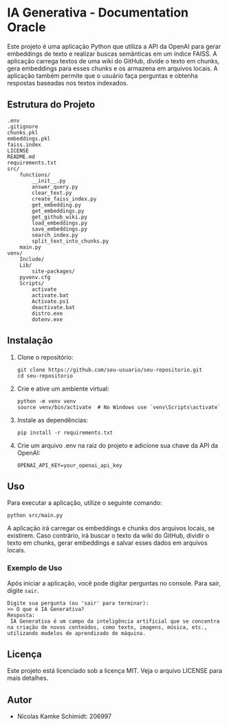 # IA Generativa - Documentation Oracle

Este projeto é uma aplicação Python que utiliza a API da OpenAI para gerar embeddings de texto e realizar buscas semânticas em um índice FAISS. A aplicação carrega textos de uma wiki do GitHub, divide o texto em chunks, gera embeddings para esses chunks e os armazena em arquivos locais. A aplicação também permite que o usuário faça perguntas e obtenha respostas baseadas nos textos indexados.

## Estrutura do Projeto

```
.env
.gitignore
chunks.pkl
embeddings.pkl
faiss.index
LICENSE
README.md
requirements.txt
src/
    functions/
        __init__.py
        answer_query.py
        clear_text.py
        create_faiss_index.py
        get_embedding.py
        get_embeddings.py
        get_github_wiki.py
        load_embeddings.py
        save_embeddings.py
        search_index.py
        split_text_into_chunks.py
    main.py
venv/
    Include/
    Lib/
        site-packages/
    pyvenv.cfg
    Scripts/
        activate
        activate.bat
        Activate.ps1
        deactivate.bat
        distro.exe
        dotenv.exe
```

## Instalação

1. Clone o repositório:
   ```
   git clone https://github.com/seu-usuario/seu-repositorio.git
   cd seu-repositorio
   ```
2. Crie e ative um ambiente virtual:
   ```
   python -m venv venv
   source venv/bin/activate  # No Windows use `venv\Scripts\activate`
   ```
3. Instale as dependências:
   ```
   pip install -r requirements.txt
   ```
4. Crie um arquivo .env na raiz do projeto e adicione sua chave da API da OpenAI:
   ```
   OPENAI_API_KEY=your_openai_api_key
   ```

## Uso

Para executar a aplicação, utilize o seguinte comando:

```
python src/main.py
```

A aplicação irá carregar os embeddings e chunks dos arquivos locais, se existirem. Caso contrário, irá buscar o texto da wiki do GitHub, dividir o texto em chunks, gerar embeddings e salvar esses dados em arquivos locais.

### Exemplo de Uso

Após iniciar a aplicação, você pode digitar perguntas no console. Para sair, digite `sair`.

```
Digite sua pergunta (ou 'sair' para terminar):
>> O que é IA Generativa?
Resposta:
 IA Generativa é um campo da inteligência artificial que se concentra na criação de novos conteúdos, como texto, imagens, música, etc., utilizando modelos de aprendizado de máquina.
```


## Licença

Este projeto está licenciado sob a licença MIT. Veja o arquivo LICENSE para mais detalhes.

## Autor

* Nícolas Kamke Schimidt: 206997
